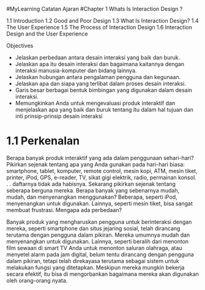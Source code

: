 #MyLearning
Catatan Ajaran
#Chapter 1
Whats Is Interaction Design ?

1.1 Introduction
1.2 Good and Poor Design
1.3 What Is Interaction Design?
1.4 The User Experience
1.5 The Process of Interaction Design
1.6 Interaction Design and the User Experience

Objectives
* Jelaskan perbedaan antara desain interaksi yang baik dan buruk.
* Jelaskan apa itu desain interaksi dan bagaimana kaitannya dengan interaksi manusia-komputer dan bidang lainnya.
* Jelaskan hubungan antara pengalaman pengguna dan kegunaan.
* Jelaskan apa dan siapa yang terlibat dalam proses desain interaksi.
* Garis besar berbagai bentuk bimbingan yang digunakan dalam desain interaksi.
* Memungkinkan Anda untuk mengevaluasi produk interaktif dan menjelaskan apa yang baik dan buruk tentang itu dalam hal tujuan dan inti
prinsip-prinsip desain interaksi


# 1.1 Perkenalan

Berapa banyak produk interaktif yang ada dalam penggunaan sehari-hari? Pikirkan sejenak tentang apa yang Anda gunakan pada hari-hari biasa: smartphone, tablet,
komputer, remote control, mesin kopi, ATM, mesin tiket, printer, iPod, GPS, e-reader, TV, sikat gigi elektrik, radio, permainan
konsol. . . daftarnya tidak ada habisnya. Sekarang pikirkan sejenak tentang seberapa berguna mereka. Berapa banyak yang sebenarnya mudah, mudah, dan menyenangkan
menggunakan? Beberapa, seperti iPod, menyenangkan untuk digunakan. Lainnya, seperti mesin tiket, bisa sangat membuat frustrasi. Mengapa ada perbedaan?

Banyak produk yang mengharuskan pengguna untuk berinteraksi dengan mereka, seperti smartphone dan situs jejaring sosial, telah dirancang terutama dengan pengguna dalam pikiran. Mereka umumnya mudah dan menyenangkan untuk digunakan. Lainnya, seperti beralih dari menonton film sewaan di smart TV Anda untuk menonton saluran olahraga, atau menyetel alarm pada jam digital, belum tentu dirancang dengan pengguna dalam pikiran, tetapi telah direkayasa terutama sebagai sistem untuk melakukan fungsi yang ditetapkan. Meskipun mereka mungkin bekerja secara efektif, itu bisa di mengorbankan bagaimana mereka akan digunakan oleh orang-orang nyata.

